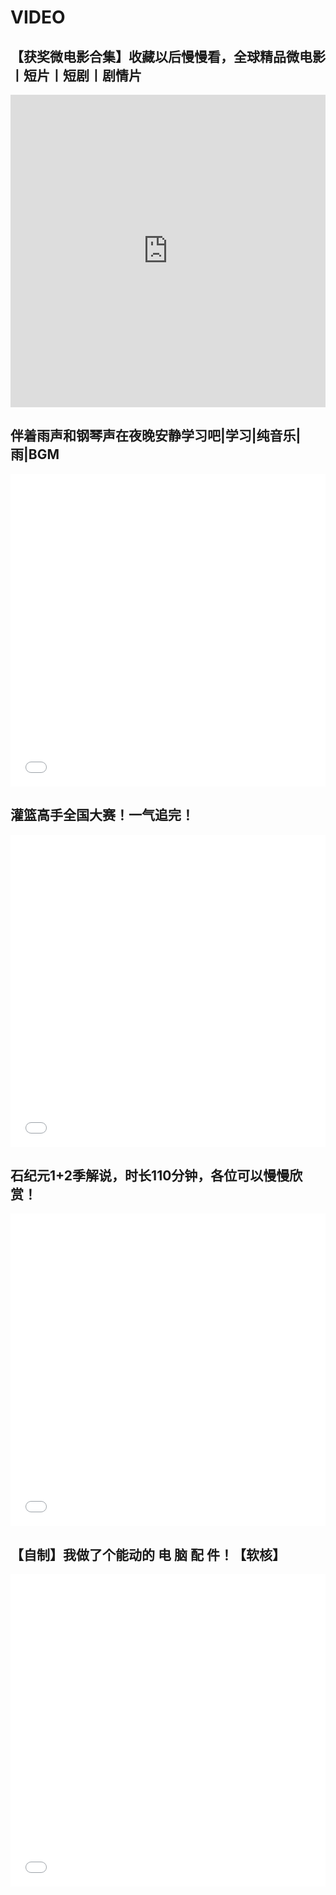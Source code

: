 # VIDEO



## 【获奖微电影合集】收藏以后慢慢看，全球精品微电影丨短片丨短剧丨剧情片

<iframe align="center" width="100%" height="500"  src="https://www.bilibili.com/video/BV1qE411M7da"  frameborder="no" border="0" marginwidth="0" marginheight="0"  scrolling="yes"></iframe>





## 伴着雨声和钢琴声在夜晚安静学习吧|学习|纯音乐|雨|BGM

<iframe align="center" width="100%" height="500"  src="//player.bilibili.com/player.html?aid=212496770&bvid=BV1ia411t7Ni&cid=553219512&page=1"  frameborder="no" border="0" marginwidth="0" marginheight="0"  scrolling="yes"></iframe>



## 灌篮高手全国大赛！一气追完！

<iframe align="center" width="100%" height="500"  src="//player.bilibili.com/player.html?aid=552299259&bvid=BV1Di4y1C7Dw&cid=549767450&page=1"  frameborder="no" border="0" marginwidth="0" marginheight="0"  scrolling="yes"></iframe>





## 石纪元1+2季解说，时长110分钟，各位可以慢慢欣赏！

<iframe align="center" width="100%" height="500"  src="//player.bilibili.com/player.html?aid=212277001&bvid=BV1Ea41187U1&cid=549168761&page=1"  frameborder="no" border="0" marginwidth="0" marginheight="0"  scrolling="yes"></iframe>



## 【自制】我做了个能动的 电 脑 配 件！【软核】

<iframe align="center" width="100%" height="500"  src="//player.bilibili.com/player.html?aid=212189891&bvid=BV1ka411b76m&cid=548248234&page=1"  frameborder="no" border="0" marginwidth="0" marginheight="0"  scrolling="yes"></iframe>



